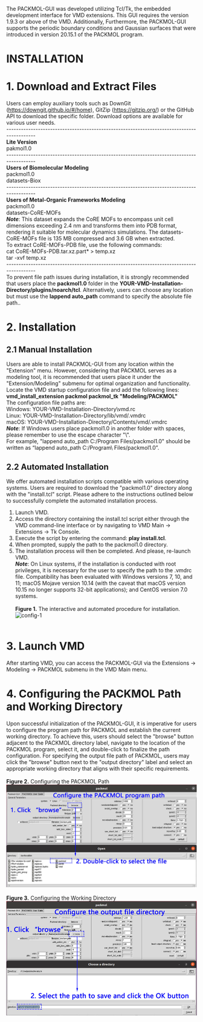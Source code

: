 The PACKMOL-GUI was developed utilizing Tcl/Tk, the embedded development interface for VMD extensions. This GUI requires the version 1.9.3 or above of the VMD. Additionally, Furthermore, the PACKMOL-GUI supports the periodic boundary conditions and Gaussian surfaces that were introduced in version 20.15.1 of the PACKMOL program.

INSTALLATION
============
# **1. Download and Extract Files**<br>
Users can employ auxiliary tools such as DownGit (https://downgit.github.io/#/home), GitZip (https://gitzip.org/) or the GitHub API to download the specific folder. Download options are available for various user needs.<br>
------------------------------------------------------------------------------------------<br>
**Lite‌ Version**<br>
pakmol1.0<br>
------------------------------------------------------------------------------------------<br>
**Users of Biomolecular Modeling**<br>
packmol1.0<br>
datasets-Biox<br>
------------------------------------------------------------------------------------------<br>
**Users of Metal-Organic Frameworks Modeling**<br>
packmol1.0<br>
datasets-CoRE-MOFs<br>
_**Note**_: This dataset expands the CoRE MOFs to encompass unit cell dimensions exceeding 2.4 nm and transforms them into PDB format, rendering it suitable for molecular dynamics simulations. The datasets-CoRE-MOFs file is 135 MB compressed and 3.6 GB when extracted.<br>
To extract CoRE-MOFs-PDB file, use the following commands:<br>
cat CoRE-MOFs-PDB.tar.xz.part* > temp.xz<br>
tar -xvf temp.xz<br>
------------------------------------------------------------------------------------------<br>
To prevent file path issues during installation, it is strongly recommended that users place the **packmol1.0** folder in the **YOUR-VMD-Installation-Directory/plugins/noarch/tcl**. Alternatively, users can choose any location but must use the **lappend auto_path** command to specify the absolute file path..<br>
# **2. Installation**<br>
## 2.1 Manual Installation <br>
Users are able to install PACKMOL-GUI from any location within the "Extension" menu. However, considering that PACKMOL serves as a modeling tool, it is recommended that users place it under the "Extension/Modeling" submenu for optimal organization and functionality.
Locate the VMD startup configuration file and add the following lines:<br>
__vmd_install_extension packmol packmol_tk "Modeling/PACKMOL"__<br>
The configuration file paths are:<br>
Windows: YOUR-VMD-Installation-Directory\vmd.rc<br>
Linux: YOUR-VMD-Installation-Directory/lib/vmd/.vmdrc<br>
macOS: YOUR-VMD-Installation-Directory/Contents/vmd/.vmdrc<br>
_**Note**_: If Windows users place packmol1.0 in another folder with spaces, please remember to use the escape character "\\".<br> 
For example, "lappend auto_path C:/Program Files/packmol1.0" should be written as “lappend auto_path C:/Program\ Files/packmol1.0”.<br>
## 2.2 Automated Installation <br>
We offer automated installation scripts compatible with various operating systems. Users are required to download the "packmol1.0" directory along with the "install.tcl" script. Please adhere to the instructions outlined below to successfully complete the automated installation process.<br>
1. Launch VMD. <br>
2. Access the directory containing the install.tcl script either through the VMD command-line interface or by navigating to VMD Main -> Extensions -> Tk Console. <br>
3. Execute the script by entering the command: **play install.tcl**. <br>
4. When prompted, supply the path to the packmol1.0 directory. <br>
5. The installation process will then be completed. And please, re-launch VMD. <br>
_**Note**_: On Linux systems, if the installation is conducted with root privileges, it is necessary for the user to specify the path to the .vmdrc file. Compatibility has been evaluated with Windows versions 7, 10, and 11; macOS Mojave version 10.14 (with the caveat that macOS version 10.15 no longer supports 32-bit applications); and CentOS version 7.0 systems.<br><br>
**Figure 1.** The interactive and automated procedure for installation.
![config-1](https://github.com/MSM-RAD-X-VMD-Plugin/PACKMOL-GUI/blob/main/annotated-recording-examples/install.gif)<br><br>
# 3. Launch VMD<br>
After starting VMD, you can access the PACKMOL-GUI via the Extensions -> Modeling -> PACKMOL submenu in the VMD Main menu.
# 4. Configuring the PACKMOL Path and Working Directory
Upon successful initialization of the PACKMOL-GUI, it is imperative for users to configure the program path for PACKMOL and establish the current working directory. To achieve this, users should select the "browse" button adjacent to the PACKMOL directory label, navigate to the location of the PACKMOL program, select it, and double-click to finalize the path configuration. For specifying the output file path of PACKMOL, users may click the "browse" button next to the "output directory" label and select an appropriate working directory that aligns with their specific requirements. <br><br>
**Figure 2.** Configuring the PACKMOL Path
![config-1](https://github.com/MSM-RAD-X-VMD-Plugin/PACKMOL-GUI/blob/main/annotated-recording-examples/sc-1-Linux.jpg)<br><br>
**Figure 3.** Configuring the Working Directory
![config-2](https://github.com/MSM-RAD-X-VMD-Plugin/PACKMOL-GUI/blob/main/annotated-recording-examples/SC-2-Liunx.jpg)
